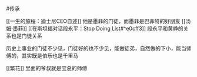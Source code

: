 #传承


[[一生的旅程：迪士尼CEO自述]] 他是墨菲的门徒，而墨菲是巴菲特的好朋友
[[汤姆·墨菲]]
[[在斯坦福对话段永平：Stop Doing List#^e0cff3]] 段永平和黄峥的关系也是门徒关系

历史上事业的门徒不少见，门徒好的也不少见，能做徒弟，自然做的下小，能当师傅的，其实既是伯乐也是千里马

[[繁花]] 里面的爷叔就是宝总的师傅